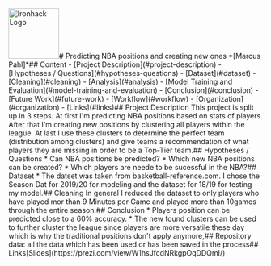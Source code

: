 <img src="https://bit.ly/2VnXWr2" alt="Ironhack Logo" width="100"/>
​
# Predicting NBA positions and creating new ones
*[Marcus Pahl]*
​
## Content
- [Project Description](#project-description)
- [Hypotheses / Questions](#hypotheses-questions)
- [Dataset](#dataset)
- [Cleaning](#cleaning)
- [Analysis](#analysis)
- [Model Training and Evaluation](#model-training-and-evaluation)
- [Conclusion](#conclusion)
- [Future Work](#future-work)
- [Workflow](#workflow)
- [Organization](#organization)
- [Links](#links)
​
## Project Description
This project is split up in 3 steps. At first I'm predicting NBA positions based on stats of players. After that I'm creating new positions by clustering all players within the league. At last I use these clusters to determine the perfect team (distribution among clusters) and give teams a recommendation of what players they are missing in order to be a Top-Tier team.
​
## Hypotheses / Questions
* Can NBA positions be predicted?
* Which new NBA positions can be created?
* Which players are neede to be sucessful in the NBA?
​
## Dataset
* The datset was taken from basketball-reference.com. I chose the Season Dat for 2019/20 for modeling and the dataset for 18/19 for testing my model.
​
## Cleaning
In general I reduced the dataset to only players who have played mor than 9 Minutes per Game and played more than 10games through the entire season.
​
## Conclusion
* Players position can be predicted close to a 60% accuracy.
* The new found clusters can be used to further cluster the league since players are more versatile these day which is why the traditional positions don't apply anymore,
​
## Repository
data: all the data which has been used or has been saved in the process
​
## Links
​
[Slides](https://prezi.com/view/W1hsJfcdNRkgpOqDDQmI/)  

